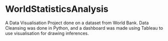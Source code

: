 # WorldStatisticsAnalysis
A Data Visualisation Project done on a dataset from World Bank. Data Cleansing was done in Python, and a dashboard was made using Tableau to use visualisation for drawing inferences.
